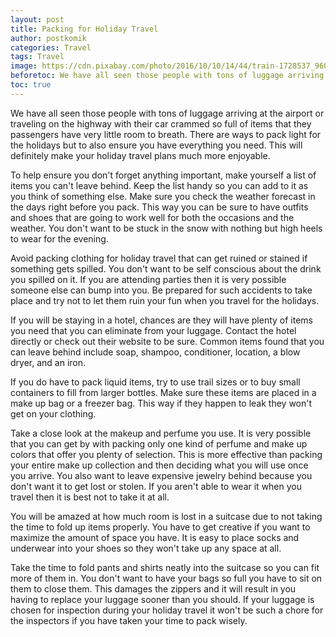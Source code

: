 ```yaml
---
layout: post
title: Packing for Holiday Travel
author: postkomik
categories: Travel
tags: Travel
image: https://cdn.pixabay.com/photo/2016/10/10/14/44/train-1728537_960_720.jpg
beforetoc: We have all seen those people with tons of luggage arriving at the airport or traveling on the highway with their car crammed so full of items that they passengers have very little room to breath. There are ways to pack light for the holidays but to also ensure you have everything you need. This will definitely make your holiday travel plans much more enjoyable. 
toc: true
---
```



We have all seen those people with tons of luggage arriving at the airport or traveling on the highway with their car crammed so full of items that they passengers have very little room to breath. There are ways to pack light for the holidays but to also ensure you have everything you need. This will definitely make your holiday travel plans much more enjoyable. 

To help ensure you don't forget anything important, make yourself a list of items you can't leave behind. Keep the list handy so you can add to it as you think of something else. Make sure you check the weather forecast in the days right before you pack. This way you can be sure to have outfits and shoes that are going to work well for both the occasions and the weather. You don't want to be stuck in the snow with nothing but high heels to wear for the evening.

Avoid packing clothing for holiday travel that can get ruined or stained if something gets spilled. You don't want to be self conscious about the drink you spilled on it. If you are attending parties then it is very possible someone else can bump into you. Be prepared for such accidents to take place and try not to let them ruin your fun when you travel for the holidays. 

If you will be staying in a hotel, chances are they will have plenty of items you need that you can eliminate from your luggage. Contact the hotel directly or check out their website to be sure. Common items found that you can leave behind include soap, shampoo, conditioner, location, a blow dryer, and an iron. 

If you do have to pack liquid items, try to use trail sizes or to buy small containers to fill from larger bottles. Make sure these items are placed in a make up bag or a freezer bag. This way if they happen to leak they won't get on your clothing.

Take a close look at the makeup and perfume you use. It is very possible that you can get by with packing only one kind of perfume and make up colors that offer you plenty of selection. This is more effective than packing your entire make up collection and then deciding what you will use once you arrive. You also want to leave expensive jewelry behind because you don't want it to get lost or stolen. If you aren't able to wear it when you travel then it is best not to take it at all.

You will be amazed at how much room is lost in a suitcase due to not taking the time to fold up items properly. You have to get creative if you want to maximize the amount of space you have. It is easy to place socks and underwear into your shoes so they won't take up any space at all. 

Take the time to fold pants and shirts neatly into the suitcase so you can fit more of them in. You don't want to have your bags so full you have to sit on them to close them. This damages the zippers and it will result in you having to replace your luggage sooner than you should. If your luggage is chosen for inspection during your holiday travel it won't be such a chore for the inspectors if you have taken your time to pack wisely. 






